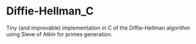 # Diffie-Hellman_C
Tiny (and improvable) implementation in C of the Diffie-Hellman algorithm using Sieve of Atkin for primes generation.



